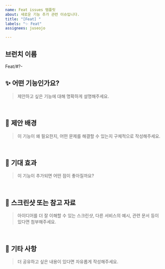 ```yaml
---
name: Feat issues 템플릿
about: 새로운 기능 추가 관련 이슈입니다.
title: "[Feat] "
labels: "✨ Feat"
assignees: juseojo

---
```


## 브런치 이름

Feat/#?-


## ✨ 어떤 기능인가요?
> 제안하고 싶은 기능에 대해 명확하게 설명해주세요.

<br>

## 🚀 제안 배경
> 이 기능이 왜 필요한지, 어떤 문제를 해결할 수 있는지 구체적으로 작성해주세요.

<br>

## 🎉 기대 효과
> 이 기능이 추가되면 어떤 점이 좋아질까요?

<br>

## 📸 스크린샷 또는 참고 자료
> 아이디어를 더 잘 이해할 수 있는 스크린샷, 다른 서비스의 예시, 관련 문서 등이 있다면 첨부해주세요.

<br>

## 📝 기타 사항
> 더 공유하고 싶은 내용이 있다면 자유롭게 작성해주세요.
